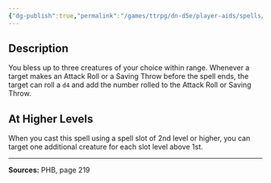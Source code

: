 ```yaml
---
{"dg-publish":true,"permalink":"/games/ttrpg/dn-d5e/player-aids/spells/level-1/bless/","tags":["TTRPG/DND/5e","verbal","somatic","material","concentration","buff","Spell"],"noteIcon":""}
---
```



## Description
You bless up to three creatures of your choice within range.
Whenever a target makes an Attack Roll or a Saving Throw before the spell ends, the target can roll a `d4` and add the number rolled to the Attack Roll or Saving Throw.

## At Higher Levels
When you cast this spell using a spell slot of 2nd level or higher, you can target one additional creature for each slot level above 1st.

---

**Sources:** PHB, page 219
